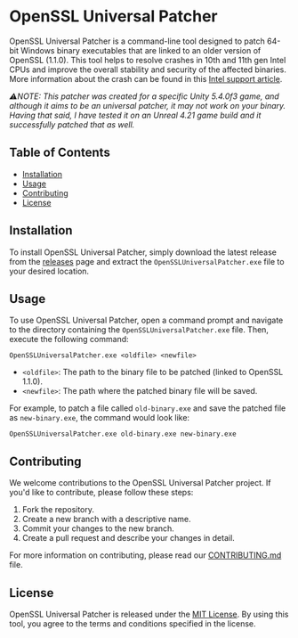 # OpenSSL Universal Patcher

OpenSSL Universal Patcher is a command-line tool designed to patch 64-bit Windows binary executables that are linked to an older version of OpenSSL (1.1.0). This tool helps to resolve crashes in 10th and 11th gen Intel CPUs and improve the overall stability and security of the affected binaries. More information about the crash can be found in this [Intel support article](https://www.intel.com/content/www/us/en/support/articles/000060819/software/software-applications.html).

*⚠️NOTE: This patcher was created for a specific Unity 5.4.0f3 game, and although it aims to be an universal patcher, it may not work on your binary. Having that said, I have tested it on an Unreal 4.21 game build and it successfully patched that as well.*

## Table of Contents

- [Installation](#installation)
- [Usage](#usage)
- [Contributing](#contributing)
- [License](#license)

## Installation

To install OpenSSL Universal Patcher, simply download the latest release from the [releases](https://github.com/eamonwoortman/openssl-universal-patcher/releases) page and extract the `OpenSSLUniversalPatcher.exe` file to your desired location.

## Usage

To use OpenSSL Universal Patcher, open a command prompt and navigate to the directory containing the `OpenSSLUniversalPatcher.exe` file. Then, execute the following command:

```
OpenSSLUniversalPatcher.exe <oldfile> <newfile>
```

- `<oldfile>`: The path to the binary file to be patched (linked to OpenSSL 1.1.0).
- `<newfile>`: The path where the patched binary file will be saved.

For example, to patch a file called `old-binary.exe` and save the patched file as `new-binary.exe`, the command would look like:

```
OpenSSLUniversalPatcher.exe old-binary.exe new-binary.exe
```

## Contributing

We welcome contributions to the OpenSSL Universal Patcher project. If you'd like to contribute, please follow these steps:

1. Fork the repository.
2. Create a new branch with a descriptive name.
3. Commit your changes to the new branch.
4. Create a pull request and describe your changes in detail.

For more information on contributing, please read our [CONTRIBUTING.md](CONTRIBUTING.md) file.

## License

OpenSSL Universal Patcher is released under the [MIT License](LICENSE). By using this tool, you agree to the terms and conditions specified in the license.
